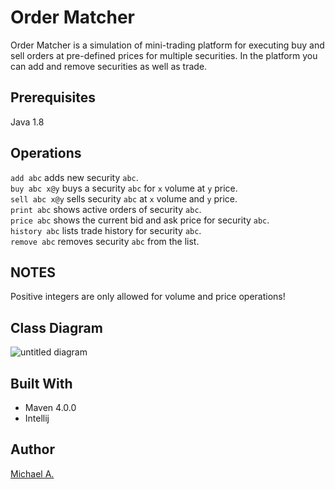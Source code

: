 # Order Matcher
Order Matcher is a simulation of mini-trading platform for executing buy and sell orders at pre-defined prices for
multiple securities. In the platform you can add and remove securities as well as trade.

## Prerequisites

Java 1.8

## Operations

`add abc` adds new security `abc`.  
`buy abc x@y` buys a security `abc` for `x` volume at `y` price.  
`sell abc x@y` sells security `abc` at `x` volume and `y` price.  
`print abc` shows active orders of security `abc`.  
`price abc` shows the current bid and ask price for security `abc`.  
`history abc` lists trade history for security `abc`.  
`remove abc` removes security `abc` from the list.  

## NOTES
Positive integers are only allowed for volume and price operations!

## Class Diagram
![untitled diagram](https://cloud.githubusercontent.com/assets/16080581/18617503/235c3186-7dd1-11e6-8469-551bb1cd20a8.png)

## Built With

* Maven 4.0.0
* Intellij

## Author

[Michael A.](https://se.linkedin.com/in/michaelabebaw)
